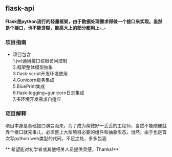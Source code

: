 flask-api
---------

**Flask是python流行的轻量框架，由于数据处理需求得做一个接口来实现。虽然是个接口，也不能含糊，能高大上的部分都用上-_-**

### 项目指南
* 项目包含  
1.jwt通用接口权限访问控制  
2.框架整体模型抽象  
3.flask-script开发环境使用  
4.Gunicorn服务集成  
5.BluePrint集成  
6.flask-logging+gunicorn日志集成  
7.多环境开发需求自适应  

### 项目解释
项目本身是基础接口演变而来，为了成为稍微好一丢丢的工程师，当然不能随便就弄个接口就完事儿，必须整上大型项目必要的组件和抽象形态。当然，由于也是首次写python web类型的代码，不足之处，多多包涵

** 希望能对初学者或其他相关人员提供灵感，Thanks!**

